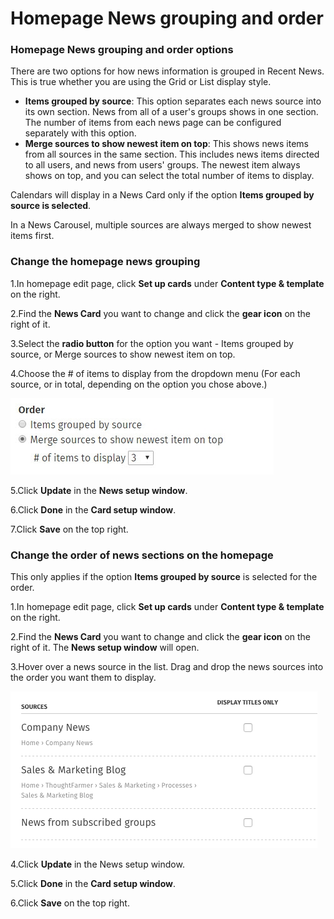 # Homepage News grouping and order



### Homepage News grouping and order options <a id="section7"></a>

There are two options for how news information is grouped in Recent News. This is true whether you are using the Grid or List display style.

* **Items grouped by source**: This option separates each news source into its own section. News from all of a user's groups shows in one section. The number of items from each news page can be configured separately with this option.
* **Merge sources to show newest item on top**: This shows news items from all sources in the same section. This includes news items directed to all users, and news from users' groups. The newest item always shows on top, and you can select the total number of items to display.

Calendars will display in a News Card only if the option **Items grouped by source is selected**.  
  
In a News Carousel, multiple sources are always merged to show newest items first.

### Change the homepage news grouping <a id="section8"></a>

1.In homepage edit page, click **Set up cards** under **Content type & template** on the right.

2.Find the **News Card** you want to change and click the **gear icon** on the right of it.

3.Select the **radio button** for the option you want - Items grouped by source, or Merge sources to show newest item on top.

4.Choose the \# of items to display from the dropdown menu \(For each source, or in total, depending on the option you chose above.\)

![](../../../../../.gitbook/assets/1%20%28123%29.jpg)



5.Click **Update** in the **News setup window**.

6.Click **Done** in the **Card setup window**.

7.Click **Save** on the top right.

### Change the order of news sections on the homepage <a id="section6"></a>

This only applies if the option **Items grouped by source** is selected for the order.

1.In homepage edit page, click **Set up cards** under **Content type & template** on the right.

2.Find the **News Card** you want to change and click the **gear icon** on the right of it. The **News setup window** will open.

3.Hover over a news source in the list. Drag and drop the news sources into the order you want them to display.

![](../../../../../.gitbook/assets/2%20%2812%29.png)



4.Click **Update** in the News setup window.

5.Click **Done** in the **Card setup window**.

6.Click **Save** on the top right.

